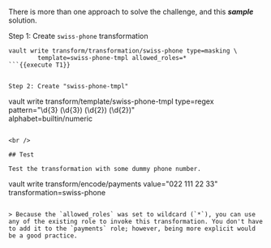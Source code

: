 There is more than one approach to solve the challenge, and this ***sample*** solution.

Step 1: Create `swiss-phone` transformation

```
vault write transform/transformation/swiss-phone type=masking \
        template=swiss-phone-tmpl allowed_roles=*
```{{execute T1}}


Step 2: Create "swiss-phone-tmpl"

```
vault write transform/template/swiss-phone-tmpl type=regex \
        pattern="\d{3} (\d{3}) (\d{2}) (\d{2})" \
        alphabet=builtin/numeric
```{{execute T1}}

<br />

## Test

Test the transformation with some dummy phone number.

```
vault write transform/encode/payments value="022 111 22 33" \
        transformation=swiss-phone
```{{execute T1}}

> Because the `allowed_roles` was set to wildcard (`*`), you can use any of the existing role to invoke this transformation. You don't have to add it to the `payments` role; however, being more explicit would be a good practice.
